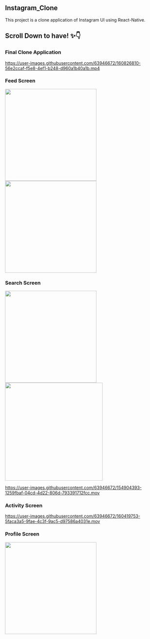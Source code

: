 ## Instagram_Clone

This project is a clone application of Instagram UI using React-Native. 
## Scroll Down to have! ✨👇

### Final Clone Application


https://user-images.githubusercontent.com/63946672/160826810-56e2ccaf-f5e8-4ef1-b248-d960a1b40a1b.mp4




### Feed Screen

<p float="left">
  <img src="Images/Feed1.png" width="300" />
  <img src="Images/Feed2.png" width="300" />
</p>

### Search Screen

<p float="left">
  <img src="/Images/Search1.png" width="300" />
  <img src="/Images/Search2.png" width="320" />

https://user-images.githubusercontent.com/63946672/154904393-1259fbaf-04cd-4d22-806d-793391712fcc.mov

</p>


### Activity Screen


https://user-images.githubusercontent.com/63946672/160419753-5faca3a5-9fae-4c3f-9ac5-d97586a4031e.mov


### Profile Screen

<p float="left">
  <img src="Images/ProfilePage.png" width="300" />
</p>


